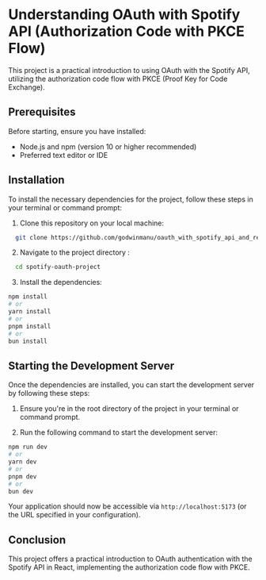 # Understanding OAuth with Spotify API (Authorization Code with PKCE Flow)

This project is a practical introduction to using OAuth with the Spotify API, utilizing the authorization code flow with
PKCE (Proof Key for Code Exchange).

## Prerequisites

Before starting, ensure you have installed:

- Node.js and npm (version 10 or higher recommended)
- Preferred text editor or IDE

## Installation

To install the necessary dependencies for the project, follow these steps in your terminal or command prompt:

1. Clone this repository on your local machine:

```bash
  git clone https://github.com/godwinmanu/oauth_with_spotify_api_and_react.git
```

2. Navigate to the project directory :

```bash
  cd spotify-oauth-project
```

3. Install the dependencies:

```bash
npm install
# or
yarn install
# or
pnpm install
# or
bun install
```

## Starting the Development Server

Once the dependencies are installed, you can start the development server by following these steps:

1. Ensure you're in the root directory of the project in your terminal or command prompt.

2. Run the following command to start the development server:

```bash
npm run dev
# or
yarn dev
# or
pnpm dev
# or
bun dev
```

Your application should now be accessible via `http://localhost:5173` (or the URL specified in your configuration).

## Conclusion

This project offers a practical introduction to OAuth authentication with the Spotify API in React, implementing the
authorization code flow with PKCE.
